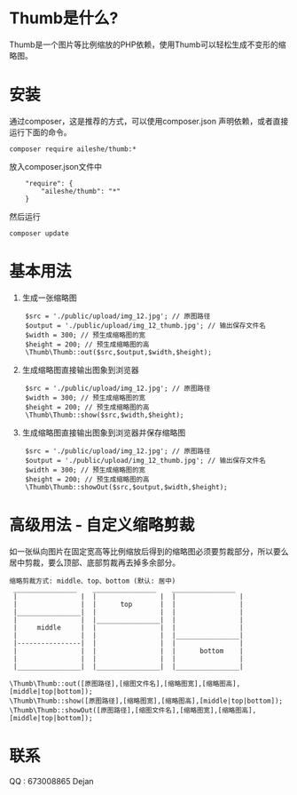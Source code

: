 # Thumb是什么?
Thumb是一个图片等比例缩放的PHP依赖，使用Thumb可以轻松生成不变形的缩略图。

# 安装
通过composer，这是推荐的方式，可以使用composer.json 声明依赖，或者直接运行下面的命令。
```
composer require aileshe/thumb:*
```
放入composer.json文件中
```
    "require": {
        "aileshe/thumb": "*"
    }
```
然后运行
```
composer update
```

# 基本用法
1) 生成一张缩略图
```
    $src = './public/upload/img_12.jpg'; // 原图路径
    $output = './public/upload/img_12_thumb.jpg'; // 输出保存文件名
    $width = 300; // 预生成缩略图的宽
    $height = 200; // 预生成缩略图的高
    \Thumb\Thumb::out($src,$output,$width,$height);
```
2) 生成缩略图直接输出图象到浏览器
```
    $src = './public/upload/img_12.jpg'; // 原图路径
    $width = 300; // 预生成缩略图的宽
    $height = 200; // 预生成缩略图的高
    \Thumb\Thumb::show($src,$width,$height);
```
3) 生成缩略图直接输出图象到浏览器并保存缩略图
```
    $src = './public/upload/img_12.jpg'; // 原图路径
    $output = './public/upload/img_12_thumb.jpg'; // 输出保存文件名
    $width = 300; // 预生成缩略图的宽
    $height = 200; // 预生成缩略图的高
    \Thumb\Thumb::showOut($src,$output,$width,$height);
```
# 高级用法 - 自定义缩略剪裁
如一张纵向图片在固定宽高等比例缩放后得到的缩略图必须要剪裁部分，所以要么居中剪裁，要么顶部、底部剪裁再去掉多余部分。
```
缩略剪裁方式: middle、top、bottom (默认: 居中)
 ________________    ________________    ________________
 |                |  |                |  |                |
 |                |  |      top       |  |                |
 |________________|  |                |  |                |
 |                |  |________________|  |                |
 |     middle     |  |                |  |                |
 |                |  |                |  |________________|
 |----------------|  |                |  |                |
 |                |  |                |  |      bottom    |
 |                |  |                |  |                |
 |________________|  |________________|  |________________|

\Thumb\Thumb::out([原图路径],[缩图文件名],[缩略图宽],[缩略图高],[middle|top|bottom]);
\Thumb\Thumb::show([原图路径],[缩略图宽],[缩略图高],[middle|top|bottom]);
\Thumb\Thumb::showOut([原图路径],[缩图文件名],[缩略图宽],[缩略图高],[middle|top|bottom]);

```
# 联系
QQ : 673008865   Dejan
